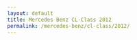 ```yaml
---
layout: default
title: Mercedes Benz CL-Class 2012
permalink: /mercedes-benz/cl-class/2012/
---
```


